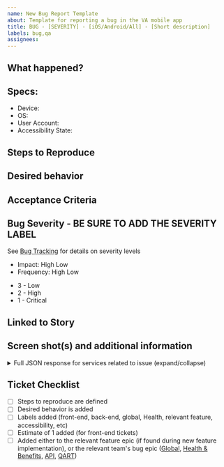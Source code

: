 ```yaml
---
name: New Bug Report Template
about: Template for reporting a bug in the VA mobile app
title: BUG - [SEVERITY] - [iOS/Android/All] - [Short description]
labels: bug,qa
assignees:
---
```

<!-- Please fill out all of the relevant sections of this template. Please do not delete any areas of this template. The tickets can be updated as the sections are finished and any section that doesn't need to have info should be labeled as NA -->
## What happened?
<!-- General overview of what happened and where it happened -->

## Specs:
<!-- What are the specifics that are important to this issue? Delete anything that isn't important -->
- Device:
- OS:
- User Account:
- Accessibility State:

## Steps to Reproduce
<!-- Step by step instructions on how to reproduce. BE AS SPECIFIC AS POSSIBLE -->

## Desired behavior
<!-- What *should* have happened -->

## Acceptance Criteria
<!-- What is/are the requirements for fixing the bug? If this bug was found without a ticket, leave blank. It should be filled in during the next bug scrub. -->

## Bug Severity - BE SURE TO ADD THE SEVERITY LABEL
<!-- How bad is it? --> 
See [Bug Tracking](https://department-of-veterans-affairs.github.io/va-mobile-app/docs/QA#issue-severity) for details on severity levels
<!-- Pick high or low for each category, using definitions in the link above if needed. -->
- Impact: High Low 
- Frequency: High Low 

<!-- Pick a single severity label (and delete the others) -->
<!-- sev-1 is HIGH for both impact and frequency, sev-2 is HIGH in one measure and LOW in the other, sev-3 is LOW for both -->
- 3 - Low
- 2 - High
- 1 - Critical

## Linked to Story
<!-- OPTIONAL. Add the link to the issue here. you can shorthand the link like this: #598 where 598 is the ticket number. Skip if found during a regression. -->

## Screen shot(s) and additional information
<!-- Add any screen shots, video, gifs, etc that will help the engineers track down the issue. The 'details' section below will expand/collapse, so is a good default location for long JSON responses.  -->

<details>
  <summary>Full JSON response for services related to issue (expand/collapse)</summary>
  <!-- Copy-paste the JSON from Charles here. Easiest is to use the 'raw' tab which will include header + body. -->

</details>

## Ticket Checklist
- [ ] Steps to reproduce are defined
- [ ] Desired behavior is added
- [ ] Labels added (front-end, back-end, global, Health, relevant feature, accessibility, etc)
- [ ] Estimate of 1 added (for front-end tickets)
- [ ] Added either to the relevant feature epic (if found during new feature implementation), or the relevant team's bug epic ([Global](https://app.zenhub.com/workspaces/va-mobile-60f1a34998bc75000f2a489f/issues/gh/department-of-veterans-affairs/va-mobile-app/8302), [Health & Benefits](https://app.zenhub.com/workspaces/va-mobile-60f1a34998bc75000f2a489f/issues/gh/department-of-veterans-affairs/va-mobile-app/8303), [API](https://app.zenhub.com/workspaces/va-mobile-60f1a34998bc75000f2a489f/issues/gh/department-of-veterans-affairs/va-mobile-app/8304), [QART](https://app.zenhub.com/workspaces/va-mobile-60f1a34998bc75000f2a489f/issues/gh/department-of-veterans-affairs/va-mobile-app/8305))
